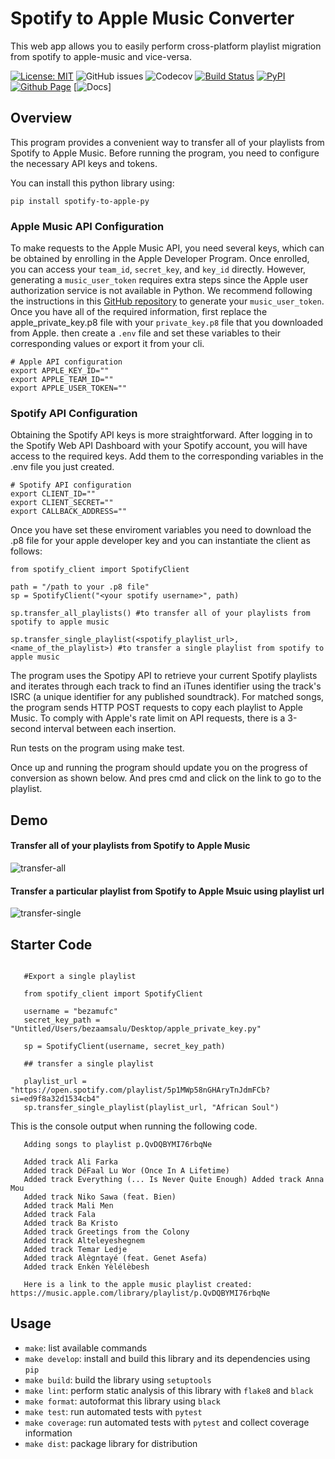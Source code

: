 # Spotify to Apple Music Converter

This web app allows you to easily perform cross-platform playlist migration from spotify to apple-music and vice-versa.

[![License: MIT](https://img.shields.io/badge/License-MIT-yellow.svg)](https://opensource.org/licenses/MIT)
![GitHub issues](https://img.shields.io/github/issues-raw/Beza4598/spotify_apple_converter)
![Codecov](https://img.shields.io/codecov/c/github/Beza4598/spotify_apple_converter)
[![Build Status](https://github.com/Beza4598/spotify_apple_converter/workflows/Build%20Status/badge.svg?branch=main)](https://github.com/Beza4598/spotify_apple_converter/actions?query=workflow%3A%22Build+Status%22)
[![PyPI](https://img.shields.io/pypi/v/spotify-to-apple-py)](https://pypi.org/project/spotify-to-apple-py/)
[![Github Page](https://img.shields.io/badge/%20doc-github%20page-%231674b1?style=flat&labelColor=ef8336)](https://spotify-apple-converter.readthedocs.io/en/latest/)
[![Docs](https://readthedocs.org/projects/spotify-apple-converter/badge/?version=latest)]

## Overview

This program provides a convenient way to transfer all of your playlists from Spotify to Apple Music. Before running the program, you need to configure the necessary API keys and tokens.

You can install this python library using:

`pip install spotify-to-apple-py`

### Apple Music API Configuration

To make requests to the Apple Music API, you need several keys, which can be obtained by enrolling in the Apple Developer Program. Once enrolled, you can access your `team_id`, `secret_key`, and `key_id` directly. However, generating a `music_user_token` requires extra steps since the Apple user authorization service is not available in Python. We recommend following the instructions in this [GitHub repository](https://github.com/KoleMyers/apple-musickit-example) to generate your `music_user_token`. Once you have all of the required information, first replace the apple_private_key.p8 file with your `private_key.p8` file that you downloaded from Apple. then create a `.env` file and set these variables to their corresponding values or export it from your cli.

```
# Apple API configuration
export APPLE_KEY_ID=""
export APPLE_TEAM_ID=""
export APPLE_USER_TOKEN=""
```

### Spotify API Configuration

Obtaining the Spotify API keys is more straightforward. After logging in to the Spotify Web API Dashboard with your Spotify account, you will have access to the required keys. Add them to the corresponding variables in the .env file you just created.

```
# Spotify API configuration
export CLIENT_ID=""
export CLIENT_SECRET=""
export CALLBACK_ADDRESS=""

```

Once you have set these enviroment variables you need to download the .p8 file for your apple developer key and you can instantiate the client as follows:

`from spotify_client import SpotifyClient`

```
path = "/path to your .p8 file"
sp = SpotifyClient("<your spotify username>", path)

sp.transfer_all_playlists() #to transfer all of your playlists from spotify to apple music

sp.transfer_single_playlist(<spotify_playlist_url>, <name_of_the_playlist>) #to transfer a single playlist from spotify to apple music

```



The program uses the Spotipy API to retrieve your current Spotify playlists and iterates through each track to find an iTunes identifier using the track's ISRC (a unique identifier for any published soundtrack). For matched songs, the program sends HTTP POST requests to copy each playlist to Apple Music. To comply with Apple's rate limit on API requests, there is a 3-second interval between each insertion.


Run tests on the program using make test.


Once up and running the program should update you on the progress of conversion as shown below. And pres cmd and click on the link to go to the playlist.

## Demo

#### Transfer all of your playlists from Spotify to Apple Music

![transfer-all](https://github.com/Beza4598/spotify_apple_converter/blob/main/docs/transfer-all.gif)

#### Transfer a particular playlist from Spotify to Apple Msuic using playlist url

![transfer-single](https://github.com/Beza4598/spotify_apple_converter/blob/main/docs/transfer-single.gif)


## Starter Code
```

   #Export a single playlist 

   from spotify_client import SpotifyClient

   username = "bezamufc"
   secret_key_path = "Untitled/Users/bezaamsalu/Desktop/apple_private_key.py"

   sp = SpotifyClient(username, secret_key_path)

   ## transfer a single playlist

   playlist_url = "https://open.spotify.com/playlist/5p1MWp58nGHAryTnJdmFCb?si=ed9f8a32d1534cb4"
   sp.transfer_single_playlist(playlist_url, "African Soul")
```
This is the console output when running the following code.

```
   Adding songs to playlist p.QvDQBYMI76rbqNe

   Added track Ali Farka
   Added track DéFaal Lu Wor (Once In A Lifetime)
   Added track Everything (... Is Never Quite Enough) Added track Anna Mou
   Added track Niko Sawa (feat. Bien)
   Added track Mali Men
   Added track Fala
   Added track Ba Kristo
   Added track Greetings from the Colony
   Added track Alteleyeshegnem
   Added track Temar Ledje
   Added track Alègntayé (feat. Genet Asefa)
   Added track Enkèn Yèlélèbesh

   Here is a link to the apple music playlist created: https://music.apple.com/library/playlist/p.QvDQBYMI76rbqNe
```


## Usage
- `make`: list available commands
- `make develop`: install and build this library and its dependencies using `pip`
- `make build`: build the library using `setuptools`
- `make lint`: perform static analysis of this library with `flake8` and `black`
- `make format`: autoformat this library using `black`
- `make test`: run automated tests with `pytest`
- `make coverage`: run automated tests with `pytest` and collect coverage information
- `make dist`: package library for distribution

